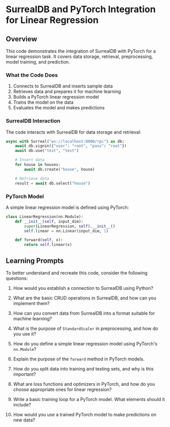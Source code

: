 # SurrealDB and PyTorch Integration for Linear Regression

## Overview

This code demonstrates the integration of SurrealDB with PyTorch for a linear regression task. It covers data storage, retrieval, preprocessing, model training, and prediction.

### What the Code Does

1. Connects to SurrealDB and inserts sample data
2. Retrieves data and prepares it for machine learning
3. Builds a PyTorch linear regression model
4. Trains the model on the data
5. Evaluates the model and makes predictions

### SurrealDB Interaction

The code interacts with SurrealDB for data storage and retrieval:

```python
async with Surreal("ws://localhost:8000/rpc") as db:
    await db.signin({"user": "root", "pass": "root"})
    await db.use("test", "test")

    # Insert data
    for house in houses:
        await db.create("house", house)

    # Retrieve data
    result = await db.select("house")
```

### PyTorch Model

A simple linear regression model is defined using PyTorch:

```python
class LinearRegression(nn.Module):
    def __init__(self, input_dim):
        super(LinearRegression, self).__init__()
        self.linear = nn.Linear(input_dim, 1)

    def forward(self, x):
        return self.linear(x)
```

## Learning Prompts

To better understand and recreate this code, consider the following questions:

1. How would you establish a connection to SurrealDB using Python?

2. What are the basic CRUD operations in SurrealDB, and how can you implement them?

3. How can you convert data from SurrealDB into a format suitable for machine learning?

4. What is the purpose of `StandardScaler` in preprocessing, and how do you use it?

5. How do you define a simple linear regression model using PyTorch's `nn.Module`?

6. Explain the purpose of the `forward` method in PyTorch models.

7. How do you split data into training and testing sets, and why is this important?

8. What are loss functions and optimizers in PyTorch, and how do you choose appropriate ones for linear regression?

9. Write a basic training loop for a PyTorch model. What elements should it include?

10. How would you use a trained PyTorch model to make predictions on new data?
